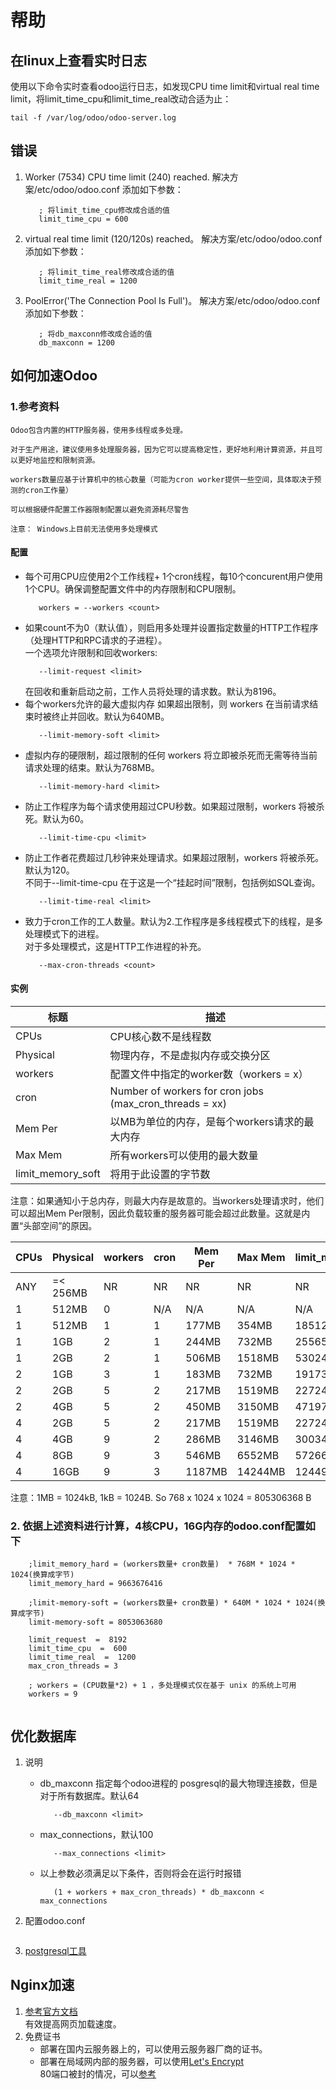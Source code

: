 # 帮助
## 在linux上查看实时日志
使用以下命令实时查看odoo运行日志，如发现CPU time limit和virtual real time limit，将limit_time_cpu和limit_time_real改动合适为止：
```editorconfig
tail -f /var/log/odoo/odoo-server.log 
``` 

## 错误
1.  Worker (7534) CPU time limit (240) reached. 解决方案/etc/odoo/odoo.conf 添加如下参数：
    ```editorconfig
       ; 将limit_time_cpu修改成合适的值
       limit_time_cpu = 600 
    ``` 
2. virtual real time limit (120/120s) reached。 解决方案/etc/odoo/odoo.conf 添加如下参数：
    ```editorconfig
       ; 将limit_time_real修改成合适的值
       limit_time_real = 1200
    ``` 
3. PoolError('The Connection Pool Is Full')。 解决方案/etc/odoo/odoo.conf 添加如下参数：  
    ```editorconfig
       ; 将db_maxconn修改成合适的值
       db_maxconn = 1200
    ``` 

## 如何加速Odoo
###  1.参考资料
    
    Odoo包含内置的HTTP服务器，使用多线程或多处理。  
    
    对于生产用途，建议使用多处理服务器，因为它可以提高稳定性，更好地利用计算资源，并且可以更好地监控和限制资源。  
    
    workers数量应基于计算机中的核心数量（可能为cron worker提供一些空间，具体取决于预测的cron工作量）
    
    可以根据硬件配置工作器限制配置以避免资源耗尽警告  
    
    注意： Windows上目前无法使用多处理模式
    
#### 配置

* 每个可用CPU应使用2个工作线程+ 1个cron线程，每10个concurent用户使用1个CPU。确保调整配置文件中的内存限制和CPU限制。
    ```editorconfig
       workers = --workers <count>
    ```   
* 如果count不为0（默认值），则启用多处理并设置指定数量的HTTP工作程序（处理HTTP和RPC请求的子进程）。  
    一个选项允许限制和回收workers:
    ```editorconfig
       --limit-request <limit>
    ```   
    在回收和重新启动之前，工作人员将处理的请求数。默认为8196。
* 每个workers允许的最大虚拟内存 如果超出限制，则 workers 在当前请求结束时被终止并回收。默认为640MB。
    ```editorconfig
       --limit-memory-soft <limit>
    ```  
* 虚拟内存的硬限制，超过限制的任何 workers 将立即被杀死而无需等待当前请求处理的结束。默认为768MB。    
    ```editorconfig
       --limit-memory-hard <limit>
    ```  
* 防止工作程序为每个请求使用超过CPU秒数。如果超过限制，workers 将被杀死。默认为60。
    ```editorconfig
       --limit-time-cpu <limit>
    ```  
* 防止工作者花费超过几秒钟来处理请求。如果超过限制，workers 将被杀死。默认为120。  
不同于--limit-time-cpu 在于这是一个“挂起时间”限制，包括例如SQL查询。
    ```editorconfig
       --limit-time-real <limit>
    ```  
* 致力于cron工作的工人数量。默认为2.工作程序是多线程模式下的线程，是多处理模式下的进程。  
对于多处理模式，这是HTTP工作进程的补充。
    ```editorconfig
       --max-cron-threads <count>
    ```  
   
#### 实例
    
标题               | 描述 
------------------ | ---------------------------------------------------------
CPUs               | CPU核心数不是线程数
Physical           | 物理内存，不是虚拟内存或交换分区
workers            | 配置文件中指定的worker数（workers = x）
cron               | Number of workers for cron jobs (max_cron_threads = xx)
Mem Per            | 以MB为单位的内存，是每个workers请求的最大内存
Max Mem            | 所有workers可以使用的最大数量
limit_memory_soft  | 将用于此设置的字节数

注意：如果通知小于总内存，则最大内存是故意的。当workers处理请求时，他们可以超出Mem Per限制，因此负载较重的服务器可能会超过此数量。这就是内置“头部空间”的原因。

CPUs | Physical | workers | cron | Mem Per | Max Mem | limit_memory_soft  
---- | -------- | ------- | ---- | ------- | ------- | -----------------------
ANY  | =< 256MB |    NR   |  NR  |      NR |     NR  | NR
 1   |   512MB  |    0    |  N/A |     N/A |     N/A | N/A
 1   |   512MB  |    1    |  1   |   177MB |   354MB | 185127901
 1   |    1GB   |    2    |  1   |   244MB |   732MB | 255652815
 1   |    2GB   |    2    |  1   |   506MB |  1518MB | 530242876
 2   |    1GB   |    3    |  1   |   183MB |   732MB | 191739611
 2   |    2GB   |    5    |  2   |   217MB |  1519MB | 227246947
 2   |    4GB   |    5    |  2   |   450MB |  3150MB | 471974428
 4   |    2GB   |    5    |  2   |   217MB |  1519MB | 227246947
 4   |    4GB   |    9    |  2   |   286MB |  3146MB | 300347363
 4   |    8GB   |    9    |  3   |   546MB |  6552MB | 572662306  
 4   |    16GB  |    9    |  3   |  1187MB | 14244MB | 1244918057
 
 注意：1MB = 1024kB, 1kB = 1024B. So 768 x 1024 x 1024 = 805306368 B
 
###  2. 依据上述资料进行计算，4核CPU，16G内存的odoo.conf配置如下

```editorconfig
    ;limit_memory_hard = (workers数量+ cron数量)  * 768M * 1024 * 1024(换算成字节)
    limit_memory_hard = 9663676416
        
    ;limit-memory-soft = (workers数量+ cron数量) * 640M * 1024 * 1024(换算成字节)
    limit-memory-soft = 8053063680
    
    limit_request  =  8192 
    limit_time_cpu  =  600 
    limit_time_real  =  1200
    max_cron_threads = 3
    
    ; workers = (CPU数量*2) + 1 ，多处理模式仅在基于 unix 的系统上可用
    workers = 9
    
``` 

## 优化数据库
1. 说明  
    * db_maxconn  指定每个odoo进程的 posgresql的最大物理连接数，但是对于所有数据库。默认64
        ```editorconfig
           --db_maxconn <limit>
        ```  
    * max_connections，默认100
        ```editorconfig
           --max_connections <limit>
        ```    
    * 以上参数必须满足以下条件，否则将会在运行时报错
        ```editorconfig
           (1 + workers + max_cron_threads) * db_maxconn < max_connections
        ```    
        

2. 配置odoo.conf  
    ```editorconfig
    
    ``` 
3. <a href="https://pgtune.leopard.in.ua" target="_blank">postgresql工具</a>

## Nginx加速
1. <a href="https://www.odoo.com/documentation/12.0/setup/deploy.html#https" target="_blank">参考官方文档</a>  
    有效提高网页加载速度。
2. 免费证书 
    *   部署在国内云服务器上的，可以使用云服务器厂商的证书。
    *   部署在局域网内部的服务器，可以使用<a href="https://letsencrypt.org/" target="_blank">Let's Encrypt</a>  
        80端口被封的情况，可以<a href="http://www.ituring.com.cn/article/211255" target="_blank">参考</a>  